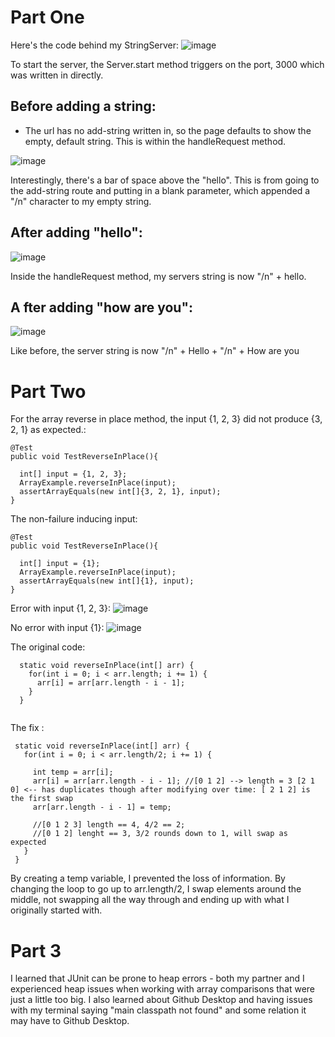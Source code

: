 # Part One

Here's the code behind my StringServer:
![image](https://user-images.githubusercontent.com/43625295/215660005-f2446b12-d2d7-4f04-b8ab-0ee75cda588f.png)


To start the server, the Server.start method triggers on the port, 3000 which was written in directly.

## Before adding a string:
- The url has no add-string written in, so the page defaults to show the empty, default string. This is within the handleRequest method.

![image](https://user-images.githubusercontent.com/43625295/215659393-5ce916d7-25c4-4f70-9d3d-d9d5df968a92.png)

Interestingly, there's a bar of space above the "hello". This is from going to the add-string route and putting in a blank parameter, which appended a "/n" character to my empty string.

## After adding "hello":

![image](https://user-images.githubusercontent.com/43625295/215659475-7e01477c-6d54-454b-8df8-c77aae0c24b9.png)

Inside the handleRequest method, my servers string is now "/n" + hello.


## A fter adding "how are you":

![image](https://user-images.githubusercontent.com/43625295/215659536-631ec4e9-f5a9-453f-86d8-783d0683177d.png)

Like before, the server string is now "/n" + Hello + "/n" + How are you


# Part Two

For the array reverse in place method, the input {1, 2, 3} did not produce {3, 2, 1} as expected.:
```
@Test
public void TestReverseInPlace(){
  
  int[] input = {1, 2, 3};
  ArrayExample.reverseInPlace(input);
  assertArrayEquals(new int[]{3, 2, 1}, input);
}
```

The non-failure inducing input:

```
@Test
public void TestReverseInPlace(){
  
  int[] input = {1};
  ArrayExample.reverseInPlace(input);
  assertArrayEquals(new int[]{1}, input);
}
```


Error with input {1, 2, 3}:
![image](https://user-images.githubusercontent.com/43625295/215668791-d135e22a-2464-41ca-b1cd-cf4d13fa115b.png)

No error with input {1}:
![image](https://user-images.githubusercontent.com/43625295/215668747-2927d0f9-b71c-4677-aef6-b86027213f45.png)



The original code:
```
  static void reverseInPlace(int[] arr) {
    for(int i = 0; i < arr.length; i += 1) {
      arr[i] = arr[arr.length - i - 1];
    }
  }
  
 ```
  
 The fix : 
 
 ```
  static void reverseInPlace(int[] arr) {
    for(int i = 0; i < arr.length/2; i += 1) {

      int temp = arr[i];
      arr[i] = arr[arr.length - i - 1]; //[0 1 2] --> length = 3 [2 1 0] <-- has duplicates though after modifying over time: [ 2 1 2] is the first swap
      arr[arr.length - i - 1] = temp; 

      //[0 1 2 3] length == 4, 4/2 == 2;
      //[0 1 2] lenght == 3, 3/2 rounds down to 1, will swap as expected 
    }
  }
 ```
 
 By creating a temp variable, I prevented the loss of information. By changing the loop to go up to arr.length/2, I swap elements around the middle, not swapping all the way through and ending up with what I originally started with.
 
 
 # Part 3
 
 I learned that JUnit can be prone to heap errors - both my partner and I experienced heap issues when working with array comparisons that were just a little too big. I also learned about Github Desktop and having issues with my terminal saying "main classpath not found" and some relation it may have to Github Desktop.
 
